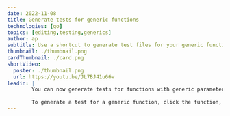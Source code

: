 ```yaml
---
date: 2022-11-08
title: Generate tests for generic functions
technologies: [go]
topics: [editing,testing,generics]
author: ap
subtitle: Use a shortcut to generate test files for your generic functions.
thumbnail: ./thumbnail.png
cardThumbnail: ./card.png
shortVideo:
  poster: ./thumbnail.png
  url: https://youtu.be/JL7BJ41u66w
leadin: |
        You can now generate tests for functions with generic parameters. 
        
        To generate a test for a generic function, click the function, press _Ctrl + Shift + T on Windows/Linux_ or _⌘ + ⇧ + T on macOS_, and select **Test for function** from the popup.
---
```

